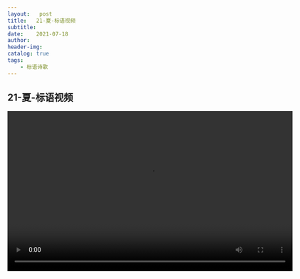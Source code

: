 ```yaml
---
layout:   post
title:   21-夏-标语视频
subtitle:  
date:    2021-07-18
author:   
header-img: 
catalog: true
tags:
    - 标语诗歌
---
```


## 21-夏-标语视频

<p>
    <video width="640" height="360" controls>
    <source src="\video\诗歌\标语\21-夏-書、士、得結晶讀經標語詩歌.mp4" type="video/mp4">
</video>
</p>

